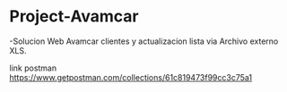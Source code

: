 # Project-Avamcar

-Solucion Web Avamcar clientes y actualizacion lista via Archivo externo XLS.

link postman
https://www.getpostman.com/collections/61c819473f99cc3c75a1
